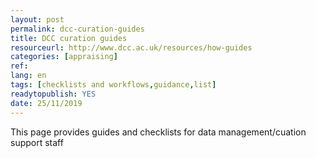 ```yaml
---
layout: post 
permalink: dcc-curation-guides
title: DCC curation guides
resourceurl: http://www.dcc.ac.uk/resources/how-guides
categories: [appraising]
ref: 
lang: en
tags: [checklists and workflows,guidance,list]
readytopublish: YES
date: 25/11/2019
---
```

This page provides guides and checklists for data management/cuation support staff